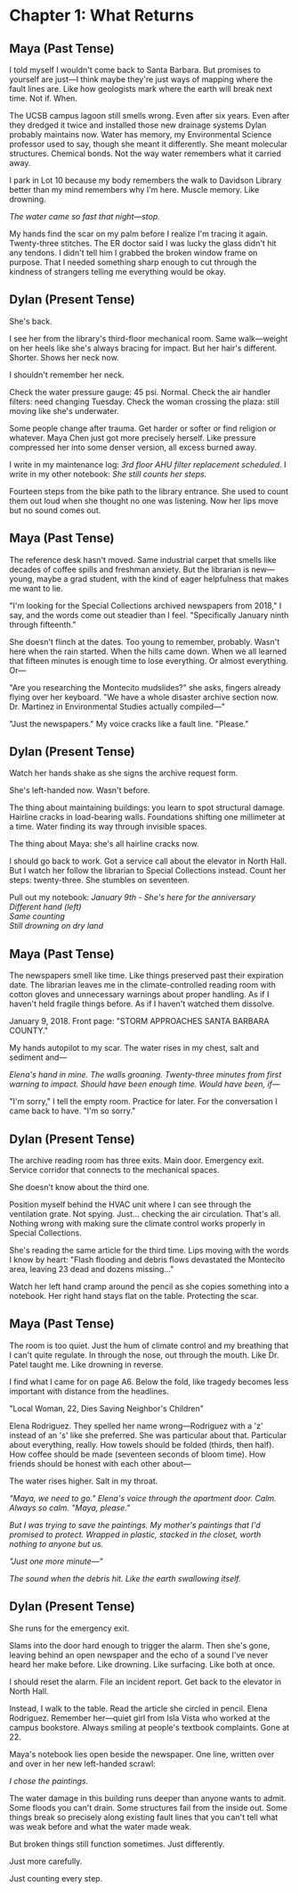 # Chapter 1: What Returns

## Maya (Past Tense)

I told myself I wouldn't come back to Santa Barbara. But promises to yourself are just—I think maybe they're just ways of mapping where the fault lines are. Like how geologists mark where the earth will break next time. Not if. When.

The UCSB campus lagoon still smells wrong. Even after six years. Even after they dredged it twice and installed those new drainage systems Dylan probably maintains now. Water has memory, my Environmental Science professor used to say, though she meant it differently. She meant molecular structures. Chemical bonds. Not the way water remembers what it carried away.

I park in Lot 10 because my body remembers the walk to Davidson Library better than my mind remembers why I'm here. Muscle memory. Like drowning.

*The water came so fast that night—stop.*

My hands find the scar on my palm before I realize I'm tracing it again. Twenty-three stitches. The ER doctor said I was lucky the glass didn't hit any tendons. I didn't tell him I grabbed the broken window frame on purpose. That I needed something sharp enough to cut through the kindness of strangers telling me everything would be okay.

## Dylan (Present Tense)

She's back.

I see her from the library's third-floor mechanical room. Same walk—weight on her heels like she's always bracing for impact. But her hair's different. Shorter. Shows her neck now.

I shouldn't remember her neck.

Check the water pressure gauge: 45 psi. Normal. Check the air handler filters: need changing Tuesday. Check the woman crossing the plaza: still moving like she's underwater.

Some people change after trauma. Get harder or softer or find religion or whatever. Maya Chen just got more precisely herself. Like pressure compressed her into some denser version, all excess burned away.

I write in my maintenance log: *3rd floor AHU filter replacement scheduled.* 
I write in my other notebook: *She still counts her steps.*

Fourteen steps from the bike path to the library entrance. She used to count them out loud when she thought no one was listening. Now her lips move but no sound comes out.

## Maya (Past Tense)

The reference desk hasn't moved. Same industrial carpet that smells like decades of coffee spills and freshman anxiety. But the librarian is new—young, maybe a grad student, with the kind of eager helpfulness that makes me want to lie.

"I'm looking for the Special Collections archived newspapers from 2018," I say, and the words come out steadier than I feel. "Specifically January ninth through fifteenth."

She doesn't flinch at the dates. Too young to remember, probably. Wasn't here when the rain started. When the hills came down. When we all learned that fifteen minutes is enough time to lose everything. Or almost everything. Or—

"Are you researching the Montecito mudslides?" she asks, fingers already flying over her keyboard. "We have a whole disaster archive section now. Dr. Martinez in Environmental Studies actually compiled—"

"Just the newspapers." My voice cracks like a fault line. "Please."

## Dylan (Present Tense)

Watch her hands shake as she signs the archive request form. 

She's left-handed now. Wasn't before.

The thing about maintaining buildings: you learn to spot structural damage. Hairline cracks in load-bearing walls. Foundations shifting one millimeter at a time. Water finding its way through invisible spaces.

The thing about Maya: she's all hairline cracks now.

I should go back to work. Got a service call about the elevator in North Hall. But I watch her follow the librarian to Special Collections instead. Count her steps: twenty-three. She stumbles on seventeen.

Pull out my notebook:
*January 9th - She's here for the anniversary  
Different hand (left)  
Same counting  
Still drowning on dry land*

## Maya (Past Tense)

The newspapers smell like time. Like things preserved past their expiration date. The librarian leaves me in the climate-controlled reading room with cotton gloves and unnecessary warnings about proper handling. As if I haven't held fragile things before. As if I haven't watched them dissolve.

January 9, 2018. Front page: "STORM APPROACHES SANTA BARBARA COUNTY."

My hands autopilot to my scar. The water rises in my chest, salt and sediment and—

*Elena's hand in mine. The walls groaning. Twenty-three minutes from first warning to impact. Should have been enough time. Would have been, if—*

"I'm sorry," I tell the empty room. Practice for later. For the conversation I came back to have. "I'm so sorry."

## Dylan (Present Tense)

The archive reading room has three exits. Main door. Emergency exit. Service corridor that connects to the mechanical spaces.

She doesn't know about the third one.

Position myself behind the HVAC unit where I can see through the ventilation grate. Not spying. Just... checking the air circulation. That's all. Nothing wrong with making sure the climate control works properly in Special Collections.

She's reading the same article for the third time. Lips moving with the words I know by heart: "Flash flooding and debris flows devastated the Montecito area, leaving 23 dead and dozens missing..."

Watch her left hand cramp around the pencil as she copies something into a notebook. Her right hand stays flat on the table. Protecting the scar.

## Maya (Past Tense)

The room is too quiet. Just the hum of climate control and my breathing that I can't quite regulate. In through the nose, out through the mouth. Like Dr. Patel taught me. Like drowning in reverse.

I find what I came for on page A6. Below the fold, like tragedy becomes less important with distance from the headlines.

"Local Woman, 22, Dies Saving Neighbor's Children"

Elena Rodriguez. They spelled her name wrong—Rodriguez with a 'z' instead of an 's' like she preferred. She was particular about that. Particular about everything, really. How towels should be folded (thirds, then half). How coffee should be made (seventeen seconds of bloom time). How friends should be honest with each other about—

The water rises higher. Salt in my throat.

*"Maya, we need to go." Elena's voice through the apartment door. Calm. Always so calm. "Maya, please."*

*But I was trying to save the paintings. My mother's paintings that I'd promised to protect. Wrapped in plastic, stacked in the closet, worth nothing to anyone but us.*

*"Just one more minute—"*

*The sound when the debris hit. Like the earth swallowing itself.*

## Dylan (Present Tense)

She runs for the emergency exit.

Slams into the door hard enough to trigger the alarm. Then she's gone, leaving behind an open newspaper and the echo of a sound I've never heard her make before. Like drowning. Like surfacing. Like both at once.

I should reset the alarm. File an incident report. Get back to the elevator in North Hall.

Instead, I walk to the table. Read the article she circled in pencil. Elena Rodriguez. Remember her—quiet girl from Isla Vista who worked at the campus bookstore. Always smiling at people's textbook complaints. Gone at 22.

Maya's notebook lies open beside the newspaper. One line, written over and over in her new left-handed scrawl:

*I chose the paintings.*

The water damage in this building runs deeper than anyone wants to admit. Some floods you can't drain. Some structures fail from the inside out. Some things break so precisely along existing fault lines that you can't tell what was weak before and what the water made weak.

But broken things still function sometimes. Just differently.

Just more carefully.

Just counting every step.